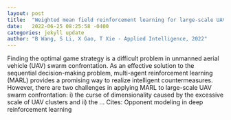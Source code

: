 ```yaml
---
layout: post
title:  "Weighted mean field reinforcement learning for large-scale UAV swarm confrontation"
date:   2022-06-25 08:25:58 -0400
categories: jekyll update
author: "B Wang, S Li, X Gao, T Xie - Applied Intelligence, 2022"
---
```

Finding the optimal game strategy is a difficult problem in unmanned aerial vehicle (UAV) swarm confrontation. As an effective solution to the sequential decision-making problem, multi-agent reinforcement learning (MARL) provides a promising way to realize intelligent countermeasures. However, there are two challenges in applying MARL to large-scale UAV swarm confrontation: i) the curse of dimensionality caused by the excessive scale of UAV clusters and ii) the …
Cites: ‪Opponent modeling in deep reinforcement learning‬  